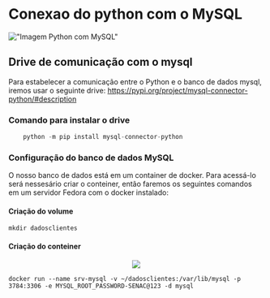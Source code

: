 # Conexao do python com o MySQL

!["Imagem Python com MySQL"](https://miro.medium.com/v2/resize:fit:720/format:webp/1*OnDVcS17HTWZ2L2vPaaQ1A.png)

## Drive de comunicação com o mysql 
Para estabelecer a comunicação entre o Python e 
o banco de dados  mysql, iremos usar o seguinte drive:
<a href="https://pypi.org/project/mysql-connector-python/#description"> https://pypi.org/project/mysql-connector-python/#description </a>

### Comando para instalar o drive
```python 
    python -m pip install mysql-connector-python
``` 
### Configuração do banco de dados MySQL
O nosso banco de dados está em um container de docker.
Para acessá-lo será nessesário criar o conteiner, então faremos os seguintes comandos em um servidor Fedora com o docker instalado:

#### Criação do volume 
```shell
mkdir dadosclientes
```

#### Criação do conteiner
<center>
<img src="https://d1.awsstatic.com/acs/characters/Logos/Docker-Logo_Horizontel_279x131.b8a5c41e56b77706656d61080f6a0217a3ba356d.png"height" "100"></center>

```shell 
docker run --name srv-mysql -v ~/dadosclientes:/var/lib/mysql -p 3784:3306 -e MYSQL_ROOT_PASSWORD-SENAC@123 -d mysql
```
